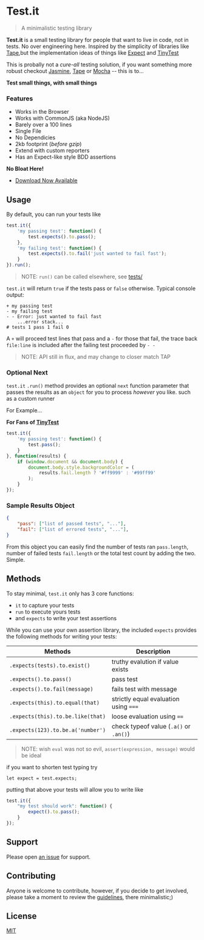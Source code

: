 # Test.it

> A minimalistic testing library

**Test.it** is a small testing library for people that want to live in code, not in tests.  No over engineering here.  Inspired by the simplicity of libraries like [Tape](https://github.com/substack/tape),but the implementation ideas of things like [Expect](https://github.com/Automattic/expect.js) and [TinyTest](https://github.com/joewalnes/jstinytest)

This is probally not a *cure-all* testing solution, if you want something more robust checkout [Jasmine](), [Tape]() or [Mocha]() -- this is to... 

**Test small things, with small things**

### Features

- Works in the Browser
- Works with CommonJS (aka NodeJS)
- Barely over a 100 lines
- Single File
- No Dependicies
- 2kb footprint (*before gzip*)
- Extend with custom reporters
- Has an Expect-like style BDD assertions 

**No Bloat Here!**

- [Download Now Available](https://raw.githubusercontent.com/n2geoff/testit/master/src/testit.min.js)

## Usage

By default, you can run your tests like

```js
test.it({
    'my passing test': function() {
        test.expects().to.pass();
    },
    'my failing test': function() {
        test.expects().to.fail('just wanted to fail fast');
    }
}).run();
```
> NOTE: `run()` can be called elsewhere, see [tests/](test/runner.html)

`test.it` will return `true` if the tests pass or `false` otherwise. Typical console output:

```
+ my passing test
- my failing test
- - Error: just wanted to fail fast 
    ...error stack...
# tests 1 pass 1 fail 0
```

A `+` will proceed test lines that pass and a `-` for those that fail, the trace back `file:line` is included after the failing test proceeded by `- -`

> NOTE: API still in flux, and may change to closer match TAP

### Optional Next

`test.it` `.run()` method provides an optional `next` function parameter that passes the results as an `object` for you to process *however* you like. such as a custom runner

For Example...

**For Fans of [TinyTest](https://github.com/joewalnes/jstinytest)**

```js
test.it({
    'my passing test': function() {
        test.pass();
    }
}, function(results) {
    if (window.document && document.body) {
        document.body.style.backgroundColor = (
            results.fail.length ? '#ff9999' : '#99ff99'
        );
    }
});
```

### Sample Results Object

```json
{
    "pass": ["list of passed tests", "..."],
    "fail": ["list of errored tests", "..."],
}
```

From this object you can easily find the number of tests ran `pass.length`, number of failed tests `fail.length` or the total test count by adding the two.  Simple.

## Methods

To stay minimal, `test.it` only has 3 core functions: 
- `it` to capture your tests
- `run` to execute yours tests
- and `expects` to write your test assertions

While you can use your own assertion library, the included `expects` provides the following methods for writing your tests:

| Methods                           | Description                             |
| --------------------------------- | --------------------------------------- |
| `.expects(tests).to.exist()`      | truthy evalution if value exists        |
| `.expects().to.pass()`            | pass test                               |
| `.expects().to.fail(message)`     | fails test with message                 |
| `.expects(this).to.equal(that)`   | strictly equal evaluation using `===`   |
| `.expects(this).to.be.like(that)` | loose evaluation using `==`             |
| `.expects(123).to.be.a('number')` | check typeof value (`.a()` or `.an()`)  |

> NOTE: wish `eval` was not so evil, `assert(expression, message)` would be ideal

if you want to shorten test typing try

    let expect = test.expects;

putting that above your tests will allow you to write like

```js
test.it({
    "my test should work": function() {
        expect().to.pass();
    }
});

```

## Support

Please open [an issue](https://github.com/n2geoff/testit/issues/new) for support.

## Contributing

Anyone is welcome to contribute, however, if you decide to get involved, please take a moment to review the [guidelines](CONTRIBUTING.md), there minimalistic;)

## License

[MIT](LICENSE)

